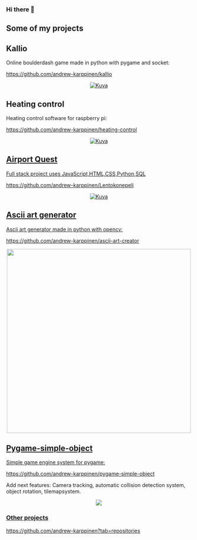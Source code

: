 ### Hi there 👋


## Some of my projects



## Kallio
Online boulderdash game made in python with pygame and socket:

https://github.com/andrew-karppinen/kallio

<p align="center">
    <a href="https://github.com/andrew-karppinen/kallio">
    <img src="https://github.com/user-attachments/assets/15ffbc2c-d48d-4015-9caa-82eca7e76cd6" alt="Kuva">
  </a>
</p>


## Heating control
Heating control software for raspberry pi:

https://github.com/andrew-karppinen/heating-control

<p align="center">
  <a href="https://github.com/andrew-karppinen/heating-control">
  <img src="https://github.com/user-attachments/assets/e0a6d1dd-2171-41ea-bb9a-368602f6efe9" alt="Kuva">
</p>


## Airport Quest
Full stack project uses JavaScript,HTML,CSS,Python,SQL

https://github.com/andrew-karppinen/Lentokonepeli

<p align="center">
  <a href="https://github.com/andrew-karppinen/Lentokonepeli">
  <img src="https://github.com/user-attachments/assets/401a6e57-ed9a-4c96-9b4d-b28ab25d28d9" alt="Kuva">
</p>

## Ascii art generator

Ascii art generator made in python with opencv:

https://github.com/andrew-karppinen/ascii-art-creator

<p align="center">
  <a href="https://github.com/andrew-karppinen/ascii-art-creator">
  <img src="https://github.com/andrew-karppinen/ascii-art-creator/assets/99529988/a4790ee6-ce60-4a07-b917-ecc317d911b6g" width="500">
</p>



## Pygame-simple-object

Simple game engine system for pygame:

https://github.com/andrew-karppinen/pygame-simple-object

Add next features: Camera tracking, automatic collision detection system, object rotation, tilemapsystem.

<p align="center">
  <a href="https://github.com/andrew-karppinen/pygame-simple-object">
  <img src="https://user-images.githubusercontent.com/99529988/217770877-0e15dbc6-5eb1-446e-82c4-3cdc2d0afb97.png">
</p>


### Other projects
https://github.com/andrew-karppinen?tab=repositories


